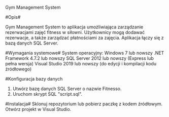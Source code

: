   Gym Management System
  
#Opis#

Gym Management System to aplikacja umożliwiająca zarządzanie rezerwacjami zajęć fitness w siłowni. 
Użytkownicy mogą dodawać rezerwacje, a także zarządzać płatnościami za zajęcia. Aplikacja łączy się z bazą danych SQL Server.


#Wymagania systemowe#
System operacyjny: Windows 7 lub nowszy
.NET Framework 4.7.2 lub nowszy
SQL Server 2012 lub nowszy (Express lub pełna wersja)
Visual Studio 2019 lub nowszy (do edycji i kompilacji kodu źródłowego)


#Konfiguracja bazy danych
1. Utwórz bazę danych SQL Server o nazwie Fitnesso.
2. Uruchom skrypt SQL "script.sql".

   
#Instalacja#
Sklonuj repozytorium lub pobierz paczkę z kodem źródłowym.
Otwórz projekt w Visual Studio.
